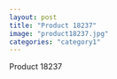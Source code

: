 ```yaml
---
layout: post
title: "Product 18237"
image: "product18237.jpg"
categories: "category1"
---
```

Product 18237
